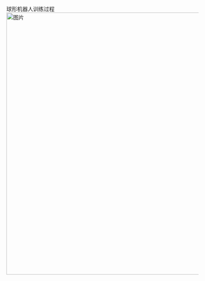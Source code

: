 球形机器人训练过程
<img width="1239" height="688" alt="图片" src="https://github.com/user-attachments/assets/0d1f1b1f-a704-4acf-ae5e-e04d4213f94e" />
